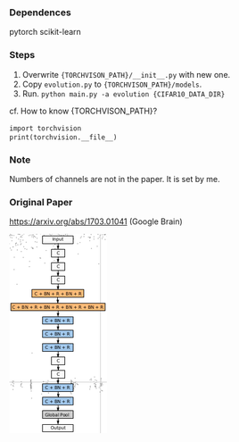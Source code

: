 ### Dependences
pytorch
scikit-learn

### Steps
1. Overwrite `{TORCHVISON_PATH}/__init__.py` with new one.
2. Copy `evolution.py` to `{TORCHVISON_PATH}/models`.
3. Run.
`python main.py -a evolution {CIFAR10_DATA_DIR}`

cf. How to know {TORCHVISON_PATH}?
```
import torchvision
print(torchvision.__file__)
```

### Note
Numbers of channels are not in the paper. It is set by me.

### Original Paper
https://arxiv.org/abs/1703.01041 (Google Brain)

![alt](fig_network.png)
